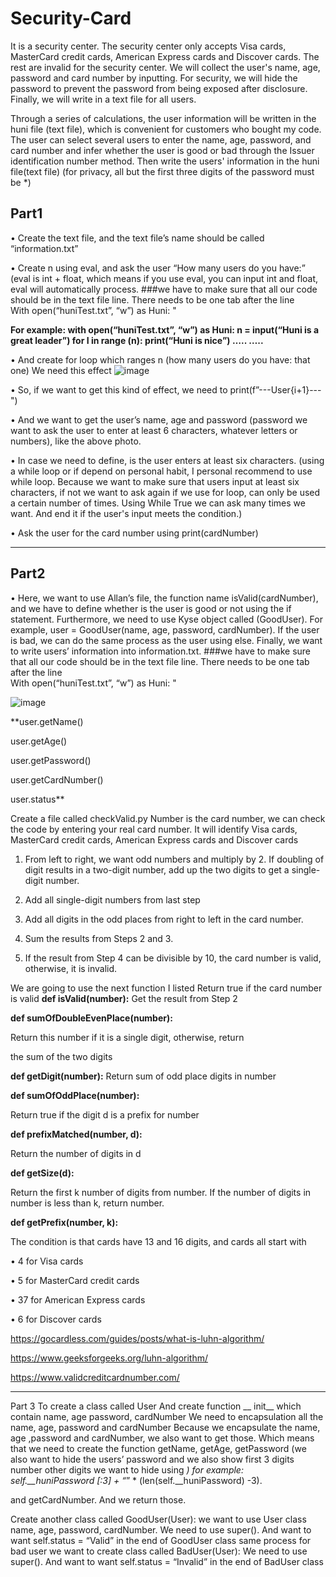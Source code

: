 # Security-Card

It is a security center. The security center only accepts Visa cards, MasterCard credit cards, American Express cards and Discover cards. The rest are invalid for the security center. We will collect the user's name, age, password and card number by inputting. For security, we will hide the password to prevent the password from being exposed after disclosure. Finally, we will write in a text file for all users.

Through a series of calculations, the user information will be written in the huni file (text file), which is convenient for customers who bought my code. The user can select several users to enter the name, age, password, and card number and infer whether the user is good or bad through the Issuer identification number method. Then write the users' information in the huni file(text file) (for privacy, all but the first three digits of the password must be *)

## Part1 

•	Create the text file, and the text file’s name should be called “information.txt”  

•	Create n using eval, and ask the user “How many users do you have:” (eval is int + float, which means if you use eval, you can input int and float, eval will automatically process. ###we have to make sure that all our code should be in the text file line. There needs to be one tab after the line   
With open(“huniTest.txt”, “w”) as Huni: " 

**For example:
with open(“huniTest.txt”, “w”) as Huni:
n = input(“Huni is a great leader”)
for I in range (n):
  print(“Huni is nice”)
  …..
  …..**

•	And create for loop which ranges n (how many users do you have: that one) 
We need this effect
![image](https://github.com/Huniiiii/Security-Card/assets/87155903/59908db7-b6a9-48a3-89ed-bf1869d163aa)

•	So, if we want to get this kind of effect, we need to print(f”---User{i+1}---")

•	And we want to get the user’s name, age and password (password we want to ask the user to enter at least 6 characters, whatever letters or numbers), like the above photo. 

•	In case we need to define, is the user enters at least six characters. (using a while loop or if depend on personal habit, I personal recommend to use while loop. Because we want to make sure that users input at least six characters, if not we want to ask again if we use for loop, can only be used a certain number of times. Using While True we can ask many times we want. And end it if the user's input meets the condition.)

•	Ask the user for the card number using print(cardNumber)

---------------------------------------------------------------------------------------

## Part2 
• Here, we want to use Allan’s file, the function name isValid(cardNumber), and we have to define whether is the user is good or not using the if statement. Furthermore, we need to use Kyse object called (GoodUser). For example, user = GoodUser(name, age, password, cardNumber). If the user is bad, we can do the same process as the user using else.
Finally, we want to write users’ information into information.txt. ###we have to make sure that all our code should be in the text file line. There needs to be one tab after the line   
 With open(“huniTest.txt”, “w”) as Huni: " 

![image](https://github.com/Huniiiii/Security-Card/assets/87155903/42b30f09-3b44-40fb-a109-f19b8cfde0fb)
 
**user.getName()

user.getAge()

user.getPassword()

user.getCardNumber()

user.status**

Create a file called checkValid.py
Number is the card number, we can check the code by entering your real card number. It will identify Visa cards, MasterCard credit cards, American Express cards and Discover cards

  1.	From left to right, we want odd numbers and multiply by 2. If doubling of digit results in a two-digit number, add up the two digits to get a single-digit number.
  
  2.	Add all single-digit numbers from last step
  
  3.	Add all digits in the odd places from right to left in the card number.
  
  4.	Sum the results from Steps 2 and 3.
  
  5.	If the result from Step 4 can be divisible by 10, the card number is valid, otherwise, it is invalid.

We are going to use the next function I listed
Return true if the card number is valid
**def isValid(number):**
Get the result from Step 2

**def sumOfDoubleEvenPlace(number):**

Return this number if it is a single digit, otherwise, return

the sum of the two digits


**def getDigit(number):**
Return sum of odd place digits in number


**def sumOfOddPlace(number):**

Return true if the digit d is a prefix for number


**def prefixMatched(number, d):**

Return the number of digits in d


**def getSize(d):**

Return the first k number of digits from number. If the number of digits in number is less than k, return number.


**def getPrefix(number, k):**

The condition is that cards have 13 and 16 digits, and cards all start with

•	4 for Visa cards

•	5 for MasterCard credit cards

•	37 for American Express cards

•	6 for Discover cards

https://gocardless.com/guides/posts/what-is-luhn-algorithm/

https://www.geeksforgeeks.org/luhn-algorithm/

https://www.validcreditcardnumber.com/

---------------------------------------------------------------------------------------
Part 3
To create a class called User
And create function __ init__ which contain name, age password, cardNumber
We need to encapsulation all the name, age, password and cardNumber
Because we encapsulate the name, age ,password and cardNumber, we also want to get those. 
Which means that we need to create the function getName, getAge, getPassword (we also want to hide the users’ password and we also show first 3 digits number other digits we want to hide using *) 
for example: self.__huniPassword [:3] + “*” * (len(self.__huniPassword) -3).
 
and getCardNumber. And we return those.

Create another class called GoodUser(User):
we want to use User class name, age, password, cardNumber. 
We need to use super(). And want to want self.status = “Valid” in the end of GoodUser class
same process for bad user we want to create class called BadUser(User):
We need to use super(). And want to want self.status = “Invalid” in the end of BadUser class



